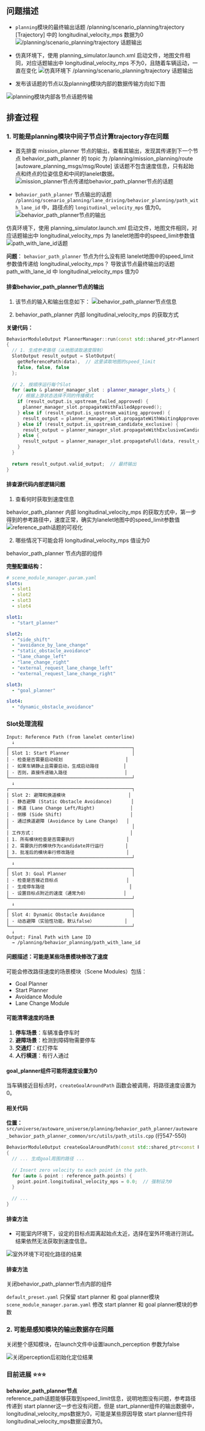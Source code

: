<!--
 * @Autor: wei.canming
 * @Version: 1.0
 * @Date: 2025-10-14 10:28:32
 * @LastEditors: wei.canming
 * @LastEditTime: 2025-10-23 19:27:52
 * @Description: 
-->
# <title>调试过程及结果记录</title>

## 问题描述

- `planning`模块的最终输出话题 /planning/scenario_planning/trajectory [Trajectory] 中的 longitudinal_velocity_mps 数据为0
![/planning/scenario_planning/trajectory 话题输出](screen_shots/planning_scenairy_traj.jpeg)


- 仿真环境下，使用 planning_simulator.launch.xml 启动文件，地图文件相同，对应话题输出中 longitudinal_velocity_mps 不为0，且随着车辆运动，一直在变化
![仿真环境下 /planning/scenario_planning/trajectory 话题输出](screen_shots/sim_planning_scen_traj.png)

- 发布该话题的节点以及planning模块内部的数据传输方向如下图

![planning模块内部各节点话题传输](screen_shots/node_diag.png) 

## 排查过程
### 1. 可能是planning模块中间子节点计算trajectory存在问题

- 首先排查 mission_planner 节点的输出，查看其输出，发现其传递到下一个节点 behavior_path_planner 的 topic 为 /planning/mission_planning/route [autoware_planning_msgs/msg/Route] 该话题不包含速度信息，只有起始点和终点的位姿信息和中间的lanelet数据。
![mission_planner节点传递给behavior_path_planner节点的话题](screen_shots/mission_planning_route.png) 


- `behavior_path_planner` 节点输出的话题 `/planning/scenario_planning/lane_driving/behavior_planning/path_with_lane_id` 中，路径点的 `longitudinal_velocity_mps` 值为0。
![behavior_path_planner节点的输出](screen_shots/path_with_lane_id.png) 



仿真环境下，使用 planning_simulator.launch.xml 启动文件，地图文件相同，对应话题输出中 longitudinal_velocity_mps 为 lanelet地图中的speed_limit参数值
![path_with_lane_id话题](screen_shots/simulation_path_with_lane_id.png) 


**问题**： `behavior_path_planner` 节点为什么没有把 lanelet地图中的speed_limit参数值传递给 longitudinal_velocity_mps？ 导致该节点最终输出的话题 path_with_lane_id 中 longitudinal_velocity_mps 值为0

#### 排查behavior_path_planner节点的输出

1. 该节点的输入和输出信息如下：
![behavior_path_planner节点信息](screen_shots/behavior_path_planner.png) 


2. behavior_path_planner 内部 longitudinal_velocity_mps 的获取方式

**关键代码：**
```cpp
BehaviorModuleOutput PlannerManager::run(const std::shared_ptr<PlannerData> & data)
{
  // 1. 生成参考路径（从地图读取速度限制）
  SlotOutput result_output = SlotOutput{
    getReferencePath(data),  // 这里读取地图的speed_limit
    false, false, false
  };
  
  // 2. 按顺序运行每个Slot
  for (auto & planner_manager_slot : planner_manager_slots_) {
    // 根据上游状态选择不同的传播模式
    if (result_output.is_upstream_failed_approved) {
      planner_manager_slot.propagateWithFailedApproved();
    } else if (result_output.is_upstream_waiting_approved) {
      result_output = planner_manager_slot.propagateWithWaitingApproved(data, result_output);
    } else if (result_output.is_upstream_candidate_exclusive) {
      result_output = planner_manager_slot.propagateWithExclusiveCandidate(data, result_output);
    } else {
      result_output = planner_manager_slot.propagateFull(data, result_output);
    }
  }
  
  return result_output.valid_output;  // 最终输出
}
```

#### 排查源代码内部逻辑问题

1. 查看何时获取到速度信息

behavior_path_planner 内部 longitudinal_velocity_mps 的获取方式中，第一步得到的参考路径中，速度正常，确实为lanelet地图中的speed_limit参数值
![reference_path话题的可视化](screen_shots/reference_path.jpg) 


2. 哪些情况下可能会将 longitudinal_velocity_mps 值设为0

behavior_path_planner 节点内部的组件

**完整配置结构：**

```yaml
# scene_module_manager.param.yaml
slots:
  - slot1
  - slot2
  - slot3
  - slot4

slot1:
  - "start_planner"

slot2:
  - "side_shift"
  - "avoidance_by_lane_change"
  - "static_obstacle_avoidance"
  - "lane_change_left"
  - "lane_change_right"
  - "external_request_lane_change_left"
  - "external_request_lane_change_right"

slot3:
  - "goal_planner"

slot4:
  - "dynamic_obstacle_avoidance"
```

### Slot处理流程

```
Input: Reference Path (from lanelet centerline)
  ↓
┌─────────────────────────────────────────────┐
│ Slot 1: Start Planner                       │
│ - 检查是否需要启动规划                       │
│ - 如果车辆静止且需要启动，生成启动路径         │
│ - 否则，直接传递输入路径                     │
└─────────────────────────────────────────────┘
  ↓
┌─────────────────────────────────────────────┐
│ Slot 2: 避障和换道模块                       │
│ - 静态避障 (Static Obstacle Avoidance)       │
│ - 换道 (Lane Change Left/Right)             │
│ - 侧移 (Side Shift)                         │
│ - 通过换道避障 (Avoidance by Lane Change)   │
│                                             │
│ 工作方式：                                   │
│ 1. 所有模块检查是否需要执行                   │
│ 2. 需要执行的模块作为candidate并行运行        │
│ 3. 批准后的模块串行修改路径                   │
└─────────────────────────────────────────────┘
  ↓
┌─────────────────────────────────────────────┐
│ Slot 3: Goal Planner                        │
│ - 检查是否接近目标点                         │
│ - 生成停车路径                               │
│ - 设置目标点附近的速度（通常为0）             │
└─────────────────────────────────────────────┘
  ↓
┌─────────────────────────────────────────────┐
│ Slot 4: Dynamic Obstacle Avoidance          │
│ - 动态避障（实验性功能，默认false）           │
└─────────────────────────────────────────────┘
  ↓
Output: Final Path with Lane ID
  → /planning/behavior_planning/path_with_lane_id
```

#### 问题描述：可能是某些场景模块修改了速度

可能会修改路径速度的场景模块（Scene Modules）包括：

- Goal Planner
- Start Planner  
- Avoidance Module
- Lane Change Module

#### 可能清零速度的场景
1. **停车场景**：车辆准备停车时
2. **避障场景**：检测到障碍物需要停车
3. **交通灯**：红灯停车
4. **人行横道**：有行人通过

#### goal_planner组件可能将速度设置为0
当车辆接近目标点时，`createGoalAroundPath` 函数会被调用，将路径速度设置为0。

#### 相关代码
**位置：** `src/universe/autoware_universe/planning/behavior_path_planner/autoware_behavior_path_planner_common/src/utils/path_utils.cpp` (行547-550)

```cpp
BehaviorModuleOutput createGoalAroundPath(const std::shared_ptr<const PlannerData> & planner_data)
{
  // ... 生成goal周围的路径 ...
  
  // Insert zero velocity to each point in the path.
  for (auto & point : reference_path.points) {
    point.point.longitudinal_velocity_mps = 0.0;  // 强制设为0
  }
  
  // ...
}
```
#### 排查方法

- 可能室内环境下，设定的目标点距离起始点太近，选择在室外环境进行测试。结果依然无法获取到速度信息。

![室外环境下可视化路径的结果](screen_shots/室外可视化.jpeg) 


#### 排查方法

关闭behavior_path_planner节点内部的组件

`default_preset.yaml`   只保留 start planner 和 goal planner模块
`scene_module_manager.param.yaml`   修改 start planner 和 goal planner模块的参数

### 2. 可能是感知模块的输出数据存在问题

关闭整个感知模块，在launch文件中设置launch_perception 参数为false

![关闭perception后初始化定位结果](screen_shots/关闭perception.jpg) 


### 目前进展 ⭐⭐⭐

**behavior_path_planner节点**  
reference_path话题能够获取到speed_limit信息，说明地图没有问题，参考路径传递到 start planner这一步也没有问题，但是 start_planner组件的输出数据中，longitudinal_velocity_mps数据为0，可能是某些原因导致 start planner组件将longitudinal_velocity_mps数据设置为0。